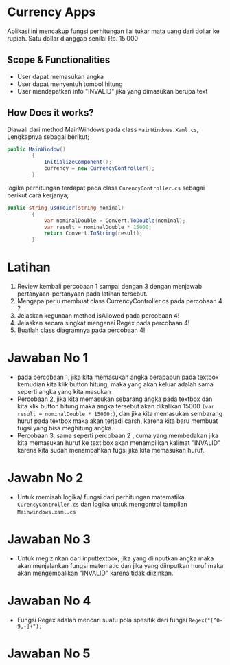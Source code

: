 ﻿# Currency Apps
Aplikasi ini mencakup fungsi perhitungan ilai tukar mata uang dari dollar ke rupiah. Satu dollar dianggap senilai Rp. 15.000

## Scope & Functionalities
- User dapat memasukan angka
- User dapat menyentuh tombol hitung
- User mendapatkan info "INVALID" jika yang dimasukan berupa text

## How Does it works?
Diawali dari method MainWindows pada class `MainWindows.Xaml.cs`, Lengkapnya sebagai berikut;

```csharp
public MainWindow()
        {
            InitializeComponent();
            currency = new CurrencyController();
        }
```

logika perhitungan terdapat pada class `CurencyController.cs` sebagai berikut cara kerjanya;

```csharp
public string usdToIdr(string nominal)
        {
            var nominalDouble = Convert.ToDouble(nominal);
            var result = nominalDouble * 15000;
            return Convert.ToString(result);
        }
```

# Latihan
1. Review kembali percobaan 1 sampai dengan 3 dengan menjawab pertanyaan-pertanyaan pada latihan tersebut.
2. Mengapa perlu membuat class CurrencyController.cs pada percobaan 4 ?
3. Jelaskan kegunaan method isAllowed pada percobaan 4!
4. Jelaskan secara singkat mengenai Regex pada percobaan 4!
5. Buatlah class diagramnya pada percobaan 4! 


# Jawaban No 1
- pada percobaan 1, jika kita memasukan angka berapapun pada textbox kemudian kita klik button hitung, maka yang akan keluar adalah sama seperti angka yang kita masukan
- Percobaan 2, jika kita memasukan sebarang angka pada textbox dan kita klik button hitung maka angka tersebut akan dikalikan 15000 `(var result = nominalDouble * 15000;)`, dan jika kita  memasukan sembarang huruf pada textbox maka akan terjadi carsh, karena kita baru membuat fugsi yang bisa meghitung angka.
- Percobaan 3, sama seperti percobaan 2 , cuma yang membedakan jika kita memasukan huruf ke text box akan menampilkan kalimat "INVALID" karena kita sudah menambahkan fugsi jika kita memasukan huruf.

# Jawabn No 2
- Untuk memisah logika/ fungsi dari perhitungan matematika `CurencyController.cs` dan logika untuk mengontrol tampilan `Mainwindows.xaml.cs`

# Jawaban No 3
- Untuk megizinkan dari inputtextbox, jika yang diinputkan angka maka akan menjalankan fungsi matematic dan jika yang diinputkan huruf maka akan mengembalikan "INVALID" karena tidak diizinkan.

# Jawaban No 4
- Fungsi Regex adalah mencari suatu pola spesifik dari fungsi `Regex("[^0-9,-]+");`

# Jawaban No 5
